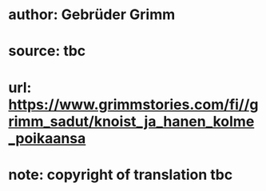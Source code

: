 # author: Gebrüder Grimm
# source: tbc
# url: https://www.grimmstories.com/fi//grimm_sadut/knoist_ja_hanen_kolme_poikaansa
# note: copyright of translation tbc


